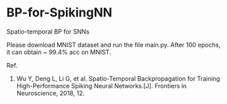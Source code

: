 # BP-for-SpikingNN
Spatio-temporal BP for SNNs

Please download MNIST dataset and run the file main.py. After 100 epochs, it can obtain ~ 99.4% acc on MNIST.

Ref.
1. Wu Y, Deng L, Li G, et al. Spatio-Temporal Backpropagation for Training High-Performance Spiking Neural Networks.[J]. Frontiers in Neuroscience, 2018, 12.
